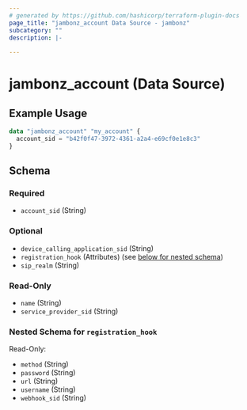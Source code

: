 ```yaml
---
# generated by https://github.com/hashicorp/terraform-plugin-docs
page_title: "jambonz_account Data Source - jambonz"
subcategory: ""
description: |-
  
---
```


# jambonz_account (Data Source)



## Example Usage

```terraform
data "jambonz_account" "my_account" {
  account_sid = "b42f0f47-3972-4361-a2a4-e69cf0e1e8c3"
}
```

<!-- schema generated by tfplugindocs -->
## Schema

### Required

- `account_sid` (String)

### Optional

- `device_calling_application_sid` (String)
- `registration_hook` (Attributes) (see [below for nested schema](#nestedatt--registration_hook))
- `sip_realm` (String)

### Read-Only

- `name` (String)
- `service_provider_sid` (String)

<a id="nestedatt--registration_hook"></a>
### Nested Schema for `registration_hook`

Read-Only:

- `method` (String)
- `password` (String)
- `url` (String)
- `username` (String)
- `webhook_sid` (String)
